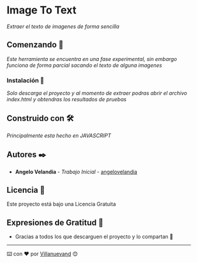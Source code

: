 # Image To Text

_Extraer el texto de imagenes de forma sencilla_

## Comenzando 🚀

_Este herramienta se encuentra en una fase experimental, sin embargo funciona de forma parcial sacando el texto de alguna imagenes_

### Instalación 🔧

_Solo descarga el proyecto y al momento de extraer podras abrir el archivo index.html y obtendras los resultados de pruebas_

## Construido con 🛠️

_Principalmente esta hecho en JAVASCRIPT_

## Autores ✒️

* **Angelo Velandia** - *Trabajo Inicial* - [angelovelandia](https://github.com/angelovelandia)

## Licencia 📄

Este proyecto está bajo una Licencia Gratuita

## Expresiones de Gratitud 🎁

* Gracias a todos los que descarguen el proyecto y lo compartan 📢

---
⌨️ con ❤️ por [Villanuevand](https://github.com/Villanuevand) 😊
